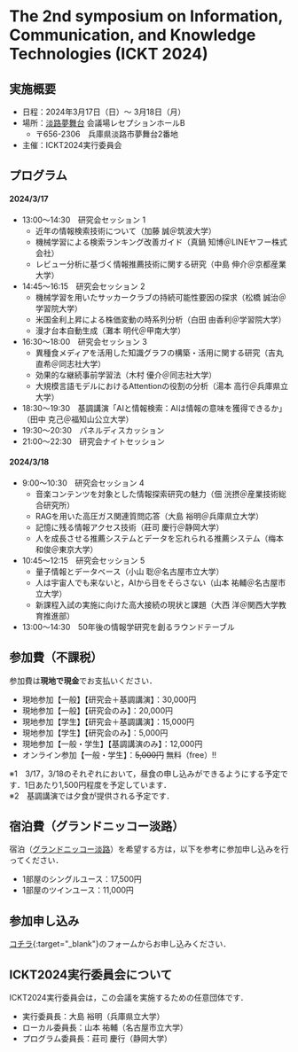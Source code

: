 # The 2nd symposium on Information, Communication, and Knowledge Technologies (ICKT 2024) 

## 実施概要
* 日程：2024年3月17日（日）～ 3月18日（月）
* 場所：[淡路夢舞台](https://www.yumebutai.co.jp) 会議場レセプションホールB
  * 〒656-2306　兵庫県淡路市夢舞台2番地 
* 主催：ICKT2024実行委員会

## プログラム
#### 2024/3/17
* 13:00～14:30　研究会セッション 1
  * 近年の情報検索技術について（加藤 誠＠筑波大学）
  * 機械学習による検索ランキング改善ガイド（真鍋 知博＠LINEヤフー株式会社）
  * レビュー分析に基づく情報推薦技術に関する研究（中島 伸介＠京都産業大学）
* 14:45～16:15　研究会セッション 2
  * 機械学習を用いたサッカークラブの持続可能性要因の探求（松橋 誠治＠学習院大学）
  * 米国金利上昇による株価変動の時系列分析（白田 由香利＠学習院大学）
  * 漫才台本自動生成（灘本 明代＠甲南大学）
* 16:30～18:00　研究会セッション 3
  * 異種食メディアを活用した知識グラフの構築・活用に関する研究（吉丸 直希＠同志社大学）
  * 効果的な継続事前学習法（木村 優介＠同志社大学）
  * 大規模言語モデルにおけるAttentionの役割の分析（湯本 高行＠兵庫県立大学）   
* 18:30～19:30　基調講演「AIと情報検索：AIは情報の意味を獲得できるか」（田中 克己＠福知山公立大学）
* 19:30〜20:30　パネルディスカッション
* 21:00～22:30　研究会ナイトセッション

#### 2024/3/18
* 9:00～10:30　研究会セッション 4
  * 音楽コンテンツを対象とした情報探索研究の魅力（佃 洸摂＠産業技術総合研究所）
  * RAGを用いた高圧ガス関連質問応答（大島 裕明＠兵庫県立大学）
  * 記憶に残る情報アクセス技術（莊司 慶行＠静岡大学）
  * 人を成長させる推薦システムとデータを忘れられる推薦システム（梅本 和俊＠東京大学）
* 10:45～12:15　研究会セッション 5
  * 量子情報とデータベース（小山 聡＠名古屋市立大学）
  * 人は宇宙人でも来ないと，AIから目をそらさない（山本 祐輔＠名古屋市立大学）
  * 新課程入試の実施に向けた高大接続の現状と課題（大西 洋＠関西大学教育推進部）
* 13:00～14:30　50年後の情報学研究を創るラウンドテーブル

## 参加費（不課税）
参加費は<span style='red'>**現地で現金**</span>でお支払いください．
* 現地参加【一般】【研究会＋基調講演】：30,000円
* 現地参加【一般】【研究会のみ】：20,000円
* 現地参加【学生】【研究会＋基調講演】：15,000円
* 現地参加【学生】【研究会のみ】：5,000円
* 現地参加【一般・学生】【基調講演のみ】：12,000円
* オンライン参加【一般・学生】：~~5,000円~~ 無料（free）!!

※1　3/17，3/18のそれぞれにおいて，昼食の申し込みができるようにする予定です．1日あたり1,500円程度を予定しています．<br />
※2　基調講演では夕食が提供される予定です．


## 宿泊費（グランドニッコー淡路）
宿泊（[グランドニッコー淡路](https://www.okura-nikko.com/ja/japan/awaji/grand-nikko-awaji/)）を希望する方は，以下を参考に参加申し込みを行ってください．
* 1部屋のシングルユース：17,500円
* 1部屋のツインユース：11,000円

## 参加申し込み
[コチラ](https://forms.gle/EkaXSMgoZv6MvdqDA){:target="_blank"}のフォームからお申し込みください．

## ICKT2024実行委員会について
ICKT2024実行委員会は，この会議を実施するための任意団体です．
* 実行委員長：大島 裕明（兵庫県立大学）
* ローカル委員長：山本 祐輔（名古屋市立大学）
* プログラム委員長：莊司 慶行（静岡大学）

